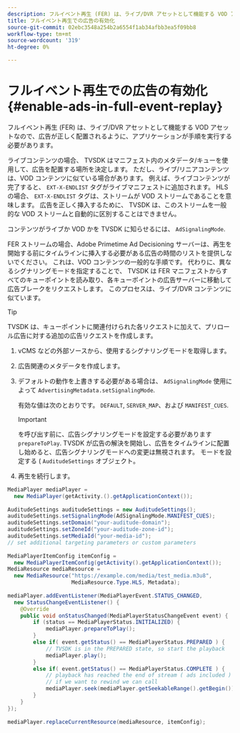 ```yaml
---
description: フルイベント再生 (FER) は、ライブ/DVR アセットとして機能する VOD アセットなので、広告が正しく配置されるように、アプリケーションが手順を実行する必要があります。
title: フルイベント再生での広告の有効化
source-git-commit: 02ebc3548a254b2a6554f1ab34afbb3ea5f09bb8
workflow-type: tm+mt
source-wordcount: '319'
ht-degree: 0%

---
```


# フルイベント再生での広告の有効化 {#enable-ads-in-full-event-replay}

フルイベント再生 (FER) は、ライブ/DVR アセットとして機能する VOD アセットなので、広告が正しく配置されるように、アプリケーションが手順を実行する必要があります。

ライブコンテンツの場合、 TVSDK はマニフェスト内のメタデータ/キューを使用して、広告を配置する場所を決定します。 ただし、ライブ/リニアコンテンツは、VOD コンテンツに似ている場合があります。 例えば、ライブコンテンツが完了すると、 `EXT-X-ENDLIST` タグがライブマニフェストに追加されます。 HLS の場合、 `EXT-X-ENDLIST` タグは、ストリームが VOD ストリームであることを意味します。 広告を正しく挿入するために、 TVSDK は、このストリームを一般的な VOD ストリームと自動的に区別することはできません。

コンテンツがライブか VOD かを TVSDK に知らせるには、 `AdSignalingMode`.

FER ストリームの場合、Adobe Primetime Ad Decisioning サーバーは、再生を開始する前にタイムラインに挿入する必要がある広告の時間のリストを提供しないでください。 これは、VOD コンテンツの一般的な手順です。 代わりに、異なるシグナリングモードを指定することで、 TVSDK は FER マニフェストからすべてのキューポイントを読み取り、各キューポイントの広告サーバーに移動して広告ブレークをリクエストします。 このプロセスは、ライブ/DVR コンテンツに似ています。

>[!TIP]
>
>TVSDK は、キューポイントに関連付けられた各リクエストに加えて、プリロール広告に対する追加の広告リクエストを作成します。

1. vCMS などの外部ソースから、使用するシグナリングモードを取得します。
1. 広告関連のメタデータを作成します。
1. デフォルトの動作を上書きする必要がある場合は、 `AdSignalingMode` 使用によって `AdvertisingMetadata.setSignalingMode`.

   有効な値は次のとおりです。 `DEFAULT`, `SERVER_MAP`、および `MANIFEST_CUES`.

   >[!IMPORTANT]
   >
   >を呼び出す前に、広告シグナリングモードを設定する必要があります `prepareToPlay`. TVSDK が広告の解決を開始し、広告をタイムラインに配置し始めると、広告シグナリングモードへの変更は無視されます。 モードを設定する ( `AuditudeSettings` オブジェクト。

1. 再生を続行します。

<!--<a id="example_6DECA71C3C3B4551805C09A80686552F"></a>-->

```java
MediaPlayer mediaPlayer =  
  new MediaPlayer(getActivity.().getApplicationContext()); 
 
AuditudeSettings auditudeSettings = new AuditudeSettings(); 
auditudeSettings.setSignalingMode(AdSignalingMode.MANIFEST_CUES); 
auditudeSettings.setDomain("your-auditude-domain"); 
auditudeSettings.setZoneId("your-auditude-zone-id"); 
auditudeSettings.setMediaId("your-media-id"); 
// set additional targeting parameters or custom parameters 
 
MediaPlayerItemConfig itemConfig =  
  new MediaPlayerItemConfig(getActivity().getApplicationContext()); 
MediaResource mediaResource =  
  new MediaResource("https://example.com/media/test_media.m3u8",  
                    MediaResource.Type.HLS, Metadata); 
 
mediaPlayer.addEventListener(MediaPlayerEvent.STATUS_CHANGED,  
  new StatusChangeEventListener() { 
    @Override 
    public void onStatusChanged(MediaPlayerStatusChangeEvent event) { 
        if (status == MediaPlayerStatus.INITIALIZED) { 
            mediaPlayer.prepareToPlay(); 
        } 
        else if( event.getStatus() == MediaPlayerStatus.PREPARED ) { 
            // TVSDK is in the PREPARED state, so start the playback 
            mediaPlayer.play(); 
        } 
        else if( event.getStatus() == MediaPlayerStatus.COMPLETE ) { 
            // playback has reached the end of stream ( ads included ) 
            // if we want to rewind we can call 
            mediaPlayer.seek(mediaPlayer.getSeekableRange().getBegin()); 
        } 
    } 
}); 
 
mediaPlayer.replaceCurrentResource(mediaResource, itemConfig); 
```
